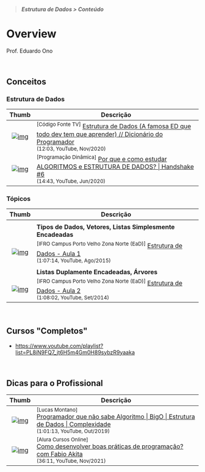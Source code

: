 > ##### Estrutura de Dados > Conteúdo

# Overview

Prof. Eduardo Ono

<br>

## Conceitos

### Estrutura de Dados

| Thumb | Descrição |
| :-: | --- |
| [![img](https://img.youtube.com/vi/EfF1M7myAyY/default.jpg)](https://youtu.be/EfF1M7myAyY) | <sup>[Código Fonte TV]</sup> [Estrutura de Dados (A famosa ED que todo dev tem que aprender) // Dicionário do Programador](https://www.youtube.com/watch?v=EfF1M7myAyY)<br><sub>(12:03, YouTube, Nov/2020)</sub>
| [![img](https://img.youtube.com/vi/SqBgnMgFQTU/default.jpg)](https://youtu.be/SqBgnMgFQTU) | <sup>[Programação Dinâmica]</sup> [Por que e como estudar ALGORITMOS e ESTRUTURA DE DADOS? \| Handshake #6](https://www.youtube.com/watch?v=SqBgnMgFQTU)<br><sub>(14:43, YouTube, Jun/2020)</sub>

### Tópicos

  | Thumb | Descrição |
  | :-: | --- |
  |||
  || __Tipos de Dados, Vetores, Listas Simplesmente Encadeadas__ |
  | [![img](https://img.youtube.com/vi/LThXZCLAdhc/default.jpg)](https://youtu.be/LThXZCLAdhc) | <sup>[IFRO Campus Porto Velho Zona Norte (EaD)]</sup> [Estrutura de Dados - Aula 1](https://www.youtube.com/watch?v=LThXZCLAdhc)<br><sub>(1:07:14, YouTube, Ago/2015)</sub>
  |||
  || __Listas Duplamente Encadeadas, Árvores__
  | [![img](https://img.youtube.com/vi/eY6AQWBcWxM/default.jpg)](https://youtu.be/eY6AQWBcWxM) | <sup>[IFRO Campus Porto Velho Zona Norte (EaD)]</sup> [Estrutura de Dados - Aula 2](https://www.youtube.com/watch?v=eY6AQWBcWxM)<br><sub>(1:08:02, YouTube, Set/2014)</sub>
  
<br>

## Cursos "Completos"

* https://www.youtube.com/playlist?list=PL8iN9FQ7_jt6H5m4Gm0H89sybzR9yaaka

<br>

## Dicas para o Profissional

| Thumb | Descrição |
| :-: | --- |
| [![img](https://img.youtube.com/vi/l8LgRx1Lqs0/default.jpg)](https://youtu.be/l8LgRx1Lqs0) | <sup>[Lucas Montano]</sup><br>[Programador que não sabe Algoritmo \| BigO \| Estrutura de Dados \| Complexidade](https://www.youtube.com/watch?v=l8LgRx1Lqs0)<br><sub>(1:01:13, YouTube, Out/2019)</sub>
| [![img](https://img.youtube.com/vi/GUanHEGlje4/default.jpg)](https://youtu.be/GUanHEGlje4) | <sup>[Alura Cursos Online]</sup><br>[Como desenvolver boas práticas de programação? com Fabio Akita](https://www.youtube.com/watch?v=GUanHEGlje4)<br><sub>(36:11, YouTube, Nov/2021)</sub>

<br>
